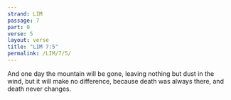 ```yaml
---
strand: LIM
passage: 7
part: 0
verse: 5
layout: verse
title: "LIM 7:5"
permalink: /LIM/7/5/
---
```

And one day the mountain will be gone, leaving nothing but dust in the wind, but it will make no difference, because death was always there, and death never changes.
